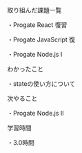 取り組んだ課題一覧

・Progate React  復習

・Progate JavaScript 復

・Progate Node.js I

わかったこと

・stateの使い方について

次やること

・Progate Node.js II

学習時間

・3.0時間

